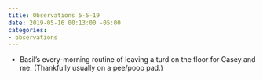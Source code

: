 ```yaml
---
title: Observations 5-5-19
date: 2019-05-16 00:13:00 -05:00
categories:
- observations
---
```


- Basil’s every-morning routine of leaving a turd on the floor for Casey and me. (Thankfully usually on a pee/poop pad.)